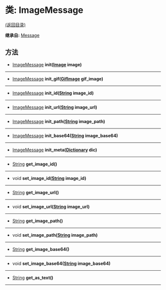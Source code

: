 # 类: ImageMessage  
[(返回目录)](README.md)  
  
**继承自:** [Message](Message.md)  
  
## 方法 
  
- [ImageMessage](ImageMessage.md) **init([Image](https://docs.godotengine.org/en/latest/classes/class_image.html) image)**  
  
---  
  
- [ImageMessage](ImageMessage.md) **init_gif([GifImage](GifImage.md) gif_image)**  
  
---  
  
- [ImageMessage](ImageMessage.md) **init_id([String](https://docs.godotengine.org/en/latest/classes/class_string.html) image_id)**  
  
---  
  
- [ImageMessage](ImageMessage.md) **init_url([String](https://docs.godotengine.org/en/latest/classes/class_string.html) image_url)**  
  
---  
  
- [ImageMessage](ImageMessage.md) **init_path([String](https://docs.godotengine.org/en/latest/classes/class_string.html) image_path)**  
  
---  
  
- [ImageMessage](ImageMessage.md) **init_base64([String](https://docs.godotengine.org/en/latest/classes/class_string.html) image_base64)**  
  
---  
  
- [ImageMessage](ImageMessage.md) **init_meta([Dictionary](https://docs.godotengine.org/en/latest/classes/class_dictionary.html) dic)**  
  
---  
  
- [String](https://docs.godotengine.org/en/latest/classes/class_string.html) **get_image_id()**  
  
---  
  
- void **set_image_id([String](https://docs.godotengine.org/en/latest/classes/class_string.html) image_id)**  
  
---  
  
- [String](https://docs.godotengine.org/en/latest/classes/class_string.html) **get_image_url()**  
  
---  
  
- void **set_image_url([String](https://docs.godotengine.org/en/latest/classes/class_string.html) image_url)**  
  
---  
  
- [String](https://docs.godotengine.org/en/latest/classes/class_string.html) **get_image_path()**  
  
---  
  
- void **set_image_path([String](https://docs.godotengine.org/en/latest/classes/class_string.html) image_path)**  
  
---  
  
- [String](https://docs.godotengine.org/en/latest/classes/class_string.html) **get_image_base64()**  
  
---  
  
- void **set_image_base64([String](https://docs.godotengine.org/en/latest/classes/class_string.html) image_base64)**  
  
---  
  
- [String](https://docs.godotengine.org/en/latest/classes/class_string.html) **get_as_text()**  
  
---  
  


